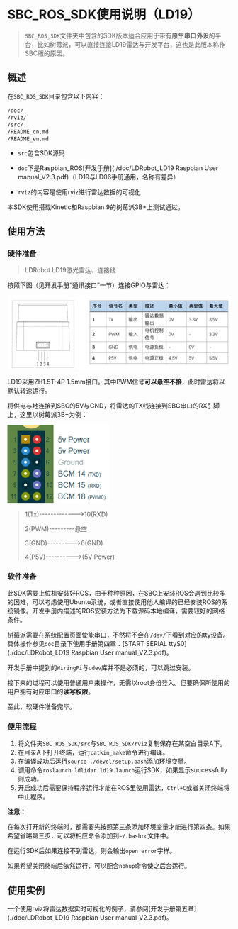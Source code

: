 # SBC_ROS_SDK使用说明（LD19）

> `SBC_ROS_SDK`文件夹中包含的SDK版本适合应用于带有**原生串口外设**的平台，比如树莓派，可以直接连接LD19雷达与开发平台，这也是此版本称作SBC版的原因。

## 概述

在`SBC_ROS_SDK`目录包含以下内容：

``` 
/doc/
/rviz/
/src/
/README_cn.md
/README_en.md
```

- `src`包含SDK源码

- `doc`下是Raspbian_ROS[开发手册](./doc/LDRobot_LD19 Raspbian User manual_V2.3.pdf)（LD19与LD06手册通用，名称有差异）

- `rviz`的内容是使用rviz进行雷达数据的可视化

本SDK使用搭载Kinetic和Raspbian 9的树莓派3B+上测试通过。

## 使用方法

### 硬件准备

> LDRobot LD19激光雷达、连接线

按照下图（见开发手册“通讯接口”一节）连接GPIO与雷达：

![LD19通讯接口图](../pic/image-20210802170439262.png)

LD19采用ZH1.5T-4P 1.5mm接口。其中PWM信号**可以悬空不接**，此时雷达将以默认转速运行。

将供电与地连接到SBC的5V与GND，将雷达的TX线连接到SBC串口的RX引脚上，这里以树莓派3B+为例：

![树莓派GPIO](../pic/树莓派gpio.png)

> 1(Tx)------------->10(RXD)
>
> 2(PWM)---------悬空
>
> 3(GND)--------->6(GND)
>
> 4(P5V)---------->(5V Power)

### 软件准备

此SDK需要上位机安装好ROS，由于种种原因，在SBC上安装ROS会遇到比较多的困难，可以考虑使用Ubuntu系统，或者直接使用他人编译的已经安装ROS的系统镜像。开发手册内描述的ROS安装方法为下载源码本地编译，需要较好的网络条件。

树莓派需要在系统配置页面使能串口，不然将不会在`/dev/`下看到对应的tty设备。具体操作参见`doc`目录下使用手册第四章：[START SERIAL ttyS0](./doc/LDRobot_LD19 Raspbian User manual_V2.3.pdf)。

开发手册中提到的`WiringPi`与`udev`库并不是必须的，可以跳过安装。

接下来的过程可以使用普通用户来操作，无需以root身份登入。但要确保所使用的用户拥有对应串口的**读写权限**。

至此，软硬件准备完毕。

### 使用流程

1. 将文件夹`SBC_ROS_SDK/src`与`SBC_ROS_SDK/rviz`复制保存在某空白目录A下。
2. 在目录A下打开终端，运行`catkin_make`命令进行编译。
3. 在编译成功后运行`source ./devel/setup.bash`添加环境变量。
4. 调用命令`roslaunch ldlidar ld19.launch`运行SDK，如果显示successfully则成功。
5. 开启成功后需要保持程序运行才能在ROS里使用雷达，`Ctrl+C`或者关闭终端将中止程序。

**注意：**

在每次打开新的终端时，都需要先按照第三条添加环境变量才能进行第四条。如果希望省略第三步，可以将相应命令添加到`~/.bashrc`文件中。

在运行SDK后如果连接不到雷达，则会输出`open error`字样。

如果希望关闭终端后依然运行，可以配合`nohup`命令使之后台运行。

## 使用实例

一个使用rviz将雷达数据实时可视化的例子，请参阅[开发手册第五章](./doc/LDRobot_LD19 Raspbian User manual_V2.3.pdf)。

